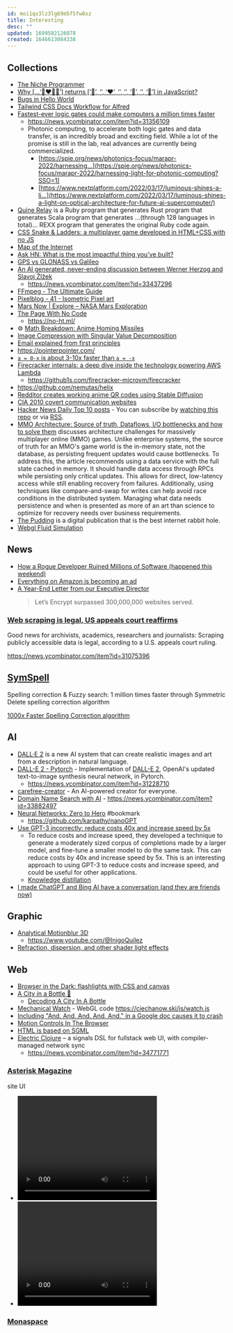 ```yaml
---
id: moi1qs3lz3lg69m5f5fw8xz
title: Interesting
desc: ""
updated: 1699582126078
created: 1646613084338
---
```


## Collections

- [The Niche Programmer](https://news.ycombinator.com/item?id=31223614)
- [Why […‘👩‍❤️‍💋‍👨’] returns [‘👩’, ‘‍’, ‘❤’, ‘️’, ‘‍’, ‘💋’, ‘‍’, ‘👨’] in JavaScript?](https://medium.com/frontend-canteen/why-%EF%B8%8F-returns-%EF%B8%8F-in-javascript-7b890e3a13b2)
- [Bugs in Hello World](https://blog.sunfishcode.online/bugs-in-hello-world/)
- [Tailwind CSS Docs Workflow for Alfred](https://github.com/techouse/alfred-tailwindcss-docs)
- [Fastest-ever logic gates could make computers a million times faster](https://newatlas.com/electronics/fastest-ever-logic-gates-computers-million-times-faster-petahertz/)
  - https://news.ycombinator.com/item?id=31356109
  - Photonic computing, to accelerate both logic gates and data transfer, is an incredibly broad and exciting field. While a lot of the promise is still in the lab, real advances are currently being commercialized.
    - [https://spie.org/news/photonics-focus/marapr-2022/harnessing...](https://spie.org/news/photonics-focus/marapr-2022/harnessing-light-for-photonic-computing?SSO=1)
    - [https://www.nextplatform.com/2022/03/17/luminous-shines-a-li...](https://www.nextplatform.com/2022/03/17/luminous-shines-a-light-on-optical-architecture-for-future-ai-supercomputer/)
- [Quine Relay](https://github.com/mame/quine-relay) is a Ruby program that generates Rust program that generates Scala program that generates ...(through 128 languages in total)... REXX program that generates the original Ruby code again.
- [CSS Snake & Ladders: a multiplayer game developed in HTML+CSS with no JS](https://codepen.io/alvaromontoro/pen/gjWPNW)
- [Map of the Internet](https://ipv4.dev.sarl/)
- [Ask HN: What is the most impactful thing you've built?](https://news.ycombinator.com/item?id=33659852)
- [GPS vs GLONASS vs Galileo](https://www.gpsrchive.com/Shared/Satellites/GPS%20vs%20GLONASS%20vs%20Galileo.html)
- [An AI generated, never-ending discussion between Werner Herzog and Slavoj ŽIžek](https://infiniteconversation.com/)
  - https://news.ycombinator.com/item?id=33437296
- [FFmpeg - The Ultimate Guide](https://img.ly/blog/ultimate-guide-to-ffmpeg/)
- [Pixelblog - 41 - Isometric Pixel art](https://www.slynyrd.com/blog/2022/11/28/pixelblog-41-isometric-pixel-art)
- [Mars Now | Explore – NASA Mars Exploration](https://mars.nasa.gov/explore/mars-now/)
- [The Page With No Code](https://danq.me/2023/01/11/nocode/)
  - https://no-ht.ml/
- ⚙️ [Math Breakdown: Anime Homing Missiles](https://blog.littlepolygon.com/posts/missile/)
- [Image Compression with Singular Value Decomposition](https://timbaumann.info/svd-image-compression-demo/)
- [Email explained from first principles](https://explained-from-first-principles.com/email/)
- https://pointerpointer.com/
- [`a = 0-x` is about 3-10x faster than `a = -x`](https://twitter.com/mhevery/status/1626259524930932745)
- [Firecracker internals: a deep dive inside the technology powering AWS Lambda](https://www.talhoffman.com/2021/07/18/firecracker-internals/)
  - https://github1s.com/firecracker-microvm/firecracker
- https://github.com/nemutas/helix
- [Redditor creates working anime QR codes using Stable Diffusion](https://arstechnica.com/information-technology/2023/06/redditor-creates-working-anime-qr-codes-using-stable-diffusion/)
- [CIA 2010 covert communication websites](https://cirosantilli.com/cia-2010-covert-communication-websites)
- [Hacker News Daily Top 10 posts](https://github.com/headllines/hackernews-daily) - You can subscribe by [watching this repo](https://github.com/headllines/hackernews-daily#how-does-it-work) or via [RSS](https://feeds.pub/feed/http%3A%2F%2Frsshub.app%2Fgithub%2Fissue%2Fheadllines%2Fhackernews-daily).
- [MMO Architecture: Source of truth, Dataflows, I/O bottlenecks and how to solve them](https://prdeving.wordpress.com/2023/09/29/mmo-architecture-source-of-truth-dataflows-i-o-bottlenecks-and-how-to-solve-them/) discusses architecture challenges for massively multiplayer online (MMO) games. Unlike enterprise systems, the source of truth for an MMO's game world is the in-memory state, not the database, as persisting frequent updates would cause bottlenecks. To address this, the article recommends using a data service with the full state cached in memory. It should handle data access through RPCs while persisting only critical updates. This allows for direct, low-latency access while still enabling recovery from failures. Additionally, using techniques like compare-and-swap for writes can help avoid race conditions in the distributed system. Managing what data needs persistence and when is presented as more of an art than science to optimize for recovery needs over business requirements.
- [The Pudding](https://pudding.cool/) is a digital publication that is the best internet rabbit hole.
- [Webgl Fluid Simulation](https://paveldogreat.github.io/WebGL-Fluid-Simulation/)

## News

- [How a Rogue Developer Ruined Millions of Software (happened this weekend)](https://medium.com/@anthonyjdella/how-a-rogue-developer-ruined-millions-of-software-happened-this-weekend-8602af1f8e07)
- [Everything on Amazon is becoming an ad](https://www.washingtonpost.com/technology/interactive/2022/amazon-shopping-ads/)
- [A Year-End Letter from our Executive Director](https://letsencrypt.org/2022/12/05/ed-letter-2022.html)
  > Let’s Encrypt surpassed 300,000,000 websites served.

### [Web scraping is legal, US appeals court reaffirms](https://techcrunch.com/2022/04/18/web-scraping-legal-court/)

Good news for archivists, academics, researchers and journalists: Scraping publicly accessible data is legal, according to a U.S. appeals court ruling.

https://news.ycombinator.com/item?id=31075396

## [SymSpell](https://github.com/wolfgarbe/SymSpell)

Spelling correction & Fuzzy search: 1 million times faster through Symmetric Delete spelling correction algorithm

[1000x Faster Spelling Correction algorithm](https://seekstorm.com/blog/1000x-spelling-correction/)

## AI

- [DALL·E 2](https://openai.com/dall-e-2/) is a new AI system that can create realistic images and art from a description in natural language.
- [DALL-E 2 - Pytorch](https://github.com/lucidrains/DALLE2-pytorch) - Implementation of [DALL-E 2](https://openai.com/dall-e-2/), OpenAI's updated text-to-image synthesis neural network, in Pytorch.
  - https://news.ycombinator.com/item?id=31228710
- [carefree-creator](https://github.com/carefree0910/carefree-creator) - An AI-powered creator for everyone.
- [Domain Name Search with AI](https://smartynames.com/) - https://news.ycombinator.com/item?id=33882497
- [Neural Networks: Zero to Hero](https://karpathy.ai/zero-to-hero.html) #bookmark
  - https://github.com/karpathy/nanoGPT
- [Use GPT-3 incorrectly: reduce costs 40x and increase speed by 5x](https://www.buildt.ai/blog/incorrectusage)
  - To reduce costs and increase speed, they developed a technique to generate a moderately sized corpus of completions made by a larger model, and fine-tune a smaller model to do the same task. This can reduce costs by 40x and increase speed by 5x. This is an interesting approach to using GPT-3 to reduce costs and increase speed, and could be useful for other applications.
  - [Knowledge distillation](https://en.m.wikipedia.org/wiki/Knowledge_distillation)
- [I made ChatGPT and Bing AI have a conversation (and they are friends now)](https://moritz.pm/posts/chatgpt-bing)

## Graphic

- [Analytical Motionblur 3D](https://www.shadertoy.com/view/MdB3Dw)
  - https://www.youtube.com/@InigoQuilez
- [Refraction, dispersion, and other shader light effects](https://blog.maximeheckel.com/posts/refraction-dispersion-and-other-shader-light-effects/)

## Web

- [Browser in the Dark: flashlights with CSS and canvas](https://voussoir.net/writing/browser_in_the_dark)
- [A City in a Bottle 🌆](https://mobile.twitter.com/KilledByAPixel/status/1517294627996545024)
  - [Decoding A City In A Bottle](https://observablehq.com/@darabos/decoding-a-city-in-a-bottle)
- [Mechanical Watch](https://ciechanow.ski/mechanical-watch/) - WebGL code https://ciechanow.ski/js/watch.js
- [Including "And. And. And. And. And." in a Google doc causes it to crash](https://support.google.com/docs/thread/162510194/including-and-and-and-and-and-in-a-google-doc-causes-it-to-crash?hl=en)
- [Motion Controls In The Browser](https://www.smashingmagazine.com/2022/10/motion-controls-browser/)
- [HTML is based on SGML](https://news.ycombinator.com/item?id=33553269)
- [Electric Clojure](https://github.com/hyperfiddle/electric) – a signals DSL for fullstack web UI, with compiler-managed network sync
  - https://news.ycombinator.com/item?id=34771771

### [Asterisk Magazine](https://asteriskmag.com/)

site UI

- <video width="320" height="240" controls>
  <source src="/assets/movs/asteriskmag.com__mobile.mov" type="video/mp4">
  </video>
- <video width="320" height="240" controls>
  <source src="/assets/movs/asteriskmag.com__desktop.mov" type="video/mp4">
  </video>

### [Monaspace](https://monaspace.githubnext.com/)
